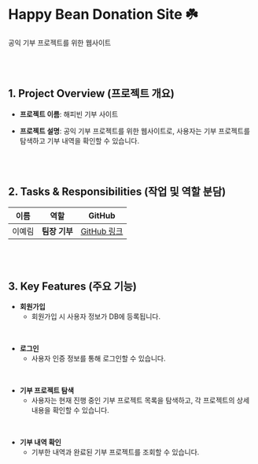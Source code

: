 # Happy Bean Donation Site ☘️  
공익 기부 프로젝트를 위한 웹사이트  


<br><br>  


## 1. Project Overview (프로젝트 개요)  


- **프로젝트 이름**: 해피빈 기부 사이트  


- **프로젝트 설명**: 공익 기부 프로젝트를 위한 웹사이트로, 사용자는 기부 프로젝트를 탐색하고 기부 내역을 확인할 수 있습니다.  


<br><br>  


## 2. Tasks & Responsibilities (작업 및 역할 분담)


| 이름           | 역할                         | GitHub      |
| ------------- | ---------------------------- | ----------- |
|이예림 | **팀장** **기부**   | [GitHub 링크](https://github.com/leeyerimmm) | 


<br><br>  


## 3. Key Features (주요 기능)  


- **회원가입**  
  - 회원가입 시 사용자 정보가 DB에 등록됩니다.  


<br>  


- **로그인**  
  - 사용자 인증 정보를 통해 로그인할 수 있습니다.  


<br>  


- **기부 프로젝트 탐색**  
  - 사용자는 현재 진행 중인 기부 프로젝트 목록을 탐색하고, 각 프로젝트의 상세 내용을 확인할 수 있습니다.  


<br>  


- **기부 내역 확인**  
  - 기부한 내역과 완료된 기부 프로젝트를 조회할 수 있습니다.  
